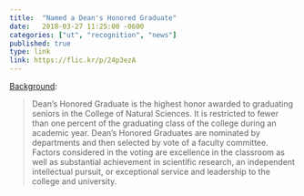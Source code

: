 ```yaml
---
title:  "Named a Dean's Honored Graduate"
date:   2018-03-27 11:25:00 -0600
categories: ["ut", "recognition", "news"]
published: true
type: link
link: https://flic.kr/p/24p3ezA
---
```


[Background](https://cns.utexas.edu/info-undergraduate-students/events-recognition/deans-honored-graduates):

>Dean’s Honored Graduate is the highest honor awarded to graduating seniors in the College of Natural Sciences. It is
>restricted to fewer than one percent of the graduating class of the college during an academic year. Dean’s Honored Graduates are nominated by
>departments and then selected by vote of a faculty committee. Factors considered in the voting are excellence in the classroom as well as substantial
>achievement in scientific research, an independent intellectual pursuit, or exceptional service and leadership to the college and university.